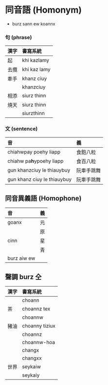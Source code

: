 # 同音語 (Homonym)

* burz sann ew koannx

### 句 (phrase)

| 漢字 | 書寫系統 |
| :--- | :--- |
| 起 | khi kazlamy |
| 去攬 | khi kaz lamy |
| 牽手 | khanz ciuy |
|| khanzciuy |
| 相添 | siurz thinn |
| 燒天 | siurz thinn |
|| siurzthinn |

### 文 (sentence)

| 音 | 義 |
| :--- | :--- |
| chiahwpay poehy liapp | 食飽八粒 |
| chiahw pa**h**ypoehy liapp | 食百八粒 |
| gun khanzciuy le thiauybuy | 阮牽手跳舞 |
| gun khanz ciuy le thiauybuy | 阮牽手跳舞 |

## 同音異義語 (Homophone)

| 音 | 義 |
| :--- | :--- |
| goanx | 元 |
| | 原 |
| cinn | 星 |
|| 青 |
| burz aiw ew ||

## 聲調 burz 仝

| 漢字 | 書寫系統 |
| :--- | :--- |
|| choann |
| 茶 | choannz tex |
|| choannw |
| 豬油 | choanny tiziux |
|| choannz |
|| choannw-hoa |
|| changx |
|| changxx |
| 世界 | seykaiw |
|| seykaiy |
